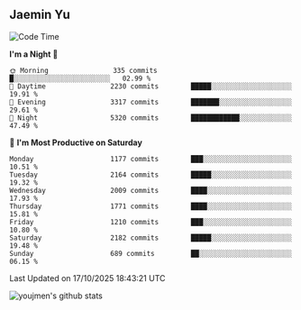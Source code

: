 ## Jaemin Yu

<!--START_SECTION:waka-->
![Code Time](http://img.shields.io/badge/Code%20Time-11%20mins-blue)

**I'm a Night 🦉** 

```text
🌞 Morning                335 commits         █░░░░░░░░░░░░░░░░░░░░░░░░   02.99 % 
🌆 Daytime                2230 commits        █████░░░░░░░░░░░░░░░░░░░░   19.91 % 
🌃 Evening                3317 commits        ███████░░░░░░░░░░░░░░░░░░   29.61 % 
🌙 Night                  5320 commits        ████████████░░░░░░░░░░░░░   47.49 % 
```
📅 **I'm Most Productive on Saturday** 

```text
Monday                   1177 commits        ███░░░░░░░░░░░░░░░░░░░░░░   10.51 % 
Tuesday                  2164 commits        █████░░░░░░░░░░░░░░░░░░░░   19.32 % 
Wednesday                2009 commits        ████░░░░░░░░░░░░░░░░░░░░░   17.93 % 
Thursday                 1771 commits        ████░░░░░░░░░░░░░░░░░░░░░   15.81 % 
Friday                   1210 commits        ███░░░░░░░░░░░░░░░░░░░░░░   10.80 % 
Saturday                 2182 commits        █████░░░░░░░░░░░░░░░░░░░░   19.48 % 
Sunday                   689 commits         ██░░░░░░░░░░░░░░░░░░░░░░░   06.15 % 
```



 Last Updated on 17/10/2025 18:43:21 UTC
<!--END_SECTION:waka-->

![youjmen's github stats](https://github-readme-stats.vercel.app/api?username=youjmen&show_icons=true)
